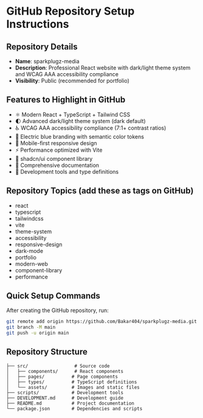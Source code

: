 # GitHub Repository Setup Instructions

## Repository Details
- **Name**: sparkplugz-media
- **Description**: Professional React website with dark/light theme system and WCAG AAA accessibility compliance
- **Visibility**: Public (recommended for portfolio)

## Features to Highlight in GitHub
- ⚛️ Modern React + TypeScript + Tailwind CSS
- 🌓 Advanced dark/light theme system (dark default)
- ♿ WCAG AAA accessibility compliance (7:1+ contrast ratios)
- 🎨 Electric blue branding with semantic color tokens
- 📱 Mobile-first responsive design
- ⚡ Performance optimized with Vite
- 🧩 shadcn/ui component library
- 📖 Comprehensive documentation
- 🔧 Development tools and type definitions

## Repository Topics (add these as tags on GitHub)
- react
- typescript
- tailwindcss
- vite
- theme-system
- accessibility
- responsive-design
- dark-mode
- portfolio
- modern-web
- component-library
- performance

## Quick Setup Commands
After creating the GitHub repository, run:

```bash
git remote add origin https://github.com/Bakar404/sparkplugz-media.git
git branch -M main
git push -u origin main
```

## Repository Structure
```
├── src/                 # Source code
│   ├── components/      # React components
│   ├── pages/          # Page components
│   ├── types/          # TypeScript definitions
│   └── assets/         # Images and static files
├── scripts/            # Development tools
├── DEVELOPMENT.md      # Development guide
├── README.md           # Project documentation
└── package.json        # Dependencies and scripts
```